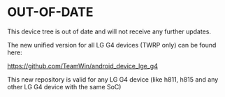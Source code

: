 # OUT-OF-DATE

This device tree is out of date and will not receive any further updates.

The new unified version for all LG G4 devices (TWRP only) can be found here:

https://github.com/TeamWin/android_device_lge_g4

This new repository is valid for any LG G4 device
(like h811, h815 and any other LG G4 device with the same SoC)
